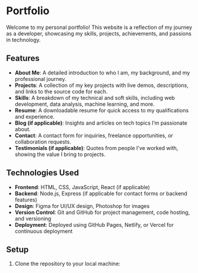 
# Portfolio


Welcome to my personal portfolio! This website is a reflection of my journey as a developer, showcasing my skills, projects, achievements, and passions in technology.


## Features
- **About Me**: A detailed introduction to who I am, my background, and my professional journey.
- **Projects**: A collection of my key projects with live demos, descriptions, and links to the source code for each.
- **Skills**: A breakdown of my technical and soft skills, including web development, data analysis, machine learning, and more.
- **Resume**: A downloadable resume for quick access to my qualifications and experience.
- **Blog (if applicable)**: Insights and articles on tech topics I’m passionate about.
- **Contact**: A contact form for inquiries, freelance opportunities, or collaboration requests.
- **Testimonials (if applicable)**: Quotes from people I've worked with, showing the value I bring to projects.


## Technologies Used
- **Frontend**: HTML, CSS, JavaScript, React (if applicable)
- **Backend**: Node.js, Express (if applicable for contact forms or backend features)
- **Design**: Figma for UI/UX design, Photoshop for images
- **Version Control**: Git and GitHub for project management, code hosting, and versioning
- **Deployment**: Deployed using GitHub Pages, Netlify, or Vercel for continuous deployment


## Setup
1. Clone the repository to your local machine:
   ```bash


 
